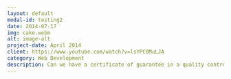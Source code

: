 ```yaml
---
layout: default
modal-id: testing2
date: 2014-07-17
img: cake.webm
alt: image-alt
project-date: April 2014
client: https://www.youtube.com/watch?v=lsYPC0MuLJA
category: Web Development
description: Can we have a certificate of guarantee in a quality control sense for Neural Networks? NO. Neural Network are too wiggly, hence they always overfit. But all hope is not lost- Neural Networks combined with human supervision and good design leads to faster workflows. We must empirically verify if a Neural Network's precision/recall is good enough for the task at hand.
---
```

